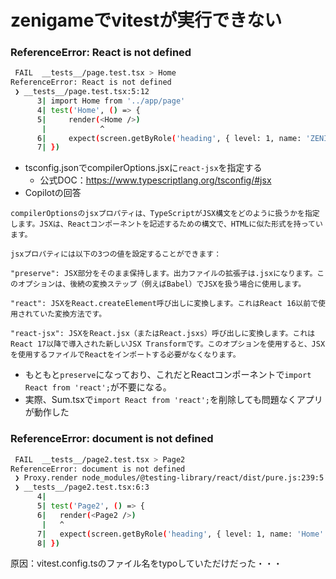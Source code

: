 # zenigameでvitestが実行できない

### ReferenceError: React is not defined
```bash
 FAIL  __tests__/page.test.tsx > Home
ReferenceError: React is not defined
 ❯ __tests__/page.test.tsx:5:12
      3| import Home from '../app/page'
      4| test('Home', () => {
      5|     render(<Home />)
       |            ^
      6|     expect(screen.getByRole('heading', { level: 1, name: 'ZENIGAME' })).toBeDefined()
      7| })
```
- tsconfig.jsonでcompilerOptions.jsxに`react-jsx`を指定する
  - 公式DOC：https://www.typescriptlang.org/tsconfig/#jsx
- Copilotの回答
```
compilerOptionsのjsxプロパティは、TypeScriptがJSX構文をどのように扱うかを指定します。JSXは、Reactコンポーネントを記述するための構文で、HTMLに似た形式を持っています。

jsxプロパティには以下の3つの値を設定することができます：

"preserve": JSX部分をそのまま保持します。出力ファイルの拡張子は.jsxになります。このオプションは、後続の変換ステップ（例えばBabel）でJSXを扱う場合に使用します。

"react": JSXをReact.createElement呼び出しに変換します。これはReact 16以前で使用されていた変換方法です。

"react-jsx": JSXをReact.jsx（またはReact.jsxs）呼び出しに変換します。これはReact 17以降で導入された新しいJSX Transformです。このオプションを使用すると、JSXを使用するファイルでReactをインポートする必要がなくなります。
```
- もともと`preserve`になっており、これだとReactコンポーネントで`import React from 'react';`が不要になる。
- 実際、Sum.tsxで`import React from 'react';`を削除しても問題なくアプリが動作した

### ReferenceError: document is not defined
```bash
 FAIL  __tests__/page2.test.tsx > Page2
ReferenceError: document is not defined
 ❯ Proxy.render node_modules/@testing-library/react/dist/pure.js:239:5
 ❯ __tests__/page2.test.tsx:6:3
      4|  
      5| test('Page2', () => {
      6|   render(<Page2 />)
       |   ^
      7|   expect(screen.getByRole('heading', { level: 1, name: 'Home' })).toBeDefined()
      8| })
```
原因：vitest.config.tsのファイル名をtypoしていただけだった・・・